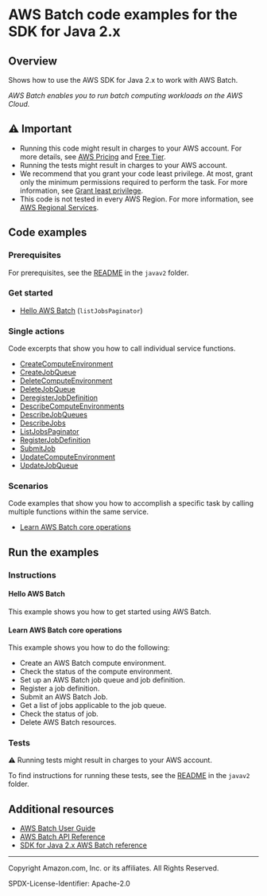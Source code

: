 # AWS Batch code examples for the SDK for Java 2.x

## Overview

Shows how to use the AWS SDK for Java 2.x to work with AWS Batch.

<!--custom.overview.start-->
<!--custom.overview.end-->

_AWS Batch enables you to run batch computing workloads on the AWS Cloud._

## ⚠ Important

* Running this code might result in charges to your AWS account. For more details, see [AWS Pricing](https://aws.amazon.com/pricing/) and [Free Tier](https://aws.amazon.com/free/).
* Running the tests might result in charges to your AWS account.
* We recommend that you grant your code least privilege. At most, grant only the minimum permissions required to perform the task. For more information, see [Grant least privilege](https://docs.aws.amazon.com/IAM/latest/UserGuide/best-practices.html#grant-least-privilege).
* This code is not tested in every AWS Region. For more information, see [AWS Regional Services](https://aws.amazon.com/about-aws/global-infrastructure/regional-product-services).

<!--custom.important.start-->
<!--custom.important.end-->

## Code examples

### Prerequisites

For prerequisites, see the [README](../../README.md#Prerequisites) in the `javav2` folder.


<!--custom.prerequisites.start-->
<!--custom.prerequisites.end-->

### Get started

- [Hello AWS Batch](src/main/java/com/example/batch/HelloBatch.java#L6) (`listJobsPaginator`)


### Single actions

Code excerpts that show you how to call individual service functions.

- [CreateComputeEnvironment](src/main/java/com/example/batch/scenario/BatchActions.java#L102)
- [CreateJobQueue](src/main/java/com/example/batch/scenario/BatchActions.java#L193)
- [DeleteComputeEnvironment](src/main/java/com/example/batch/scenario/BatchActions.java#L142)
- [DeleteJobQueue](src/main/java/com/example/batch/scenario/BatchActions.java#L370)
- [DeregisterJobDefinition](src/main/java/com/example/batch/scenario/BatchActions.java#L323)
- [DescribeComputeEnvironments](src/main/java/com/example/batch/scenario/BatchActions.java#L162)
- [DescribeJobQueues](src/main/java/com/example/batch/scenario/BatchActions.java#L394)
- [DescribeJobs](src/main/java/com/example/batch/scenario/BatchActions.java#L490)
- [ListJobsPaginator](src/main/java/com/example/batch/scenario/BatchActions.java#L230)
- [RegisterJobDefinition](src/main/java/com/example/batch/scenario/BatchActions.java#L257)
- [SubmitJob](src/main/java/com/example/batch/scenario/BatchActions.java#L463)
- [UpdateComputeEnvironment](src/main/java/com/example/batch/scenario/BatchActions.java#L439)
- [UpdateJobQueue](src/main/java/com/example/batch/scenario/BatchActions.java#L347)

### Scenarios

Code examples that show you how to accomplish a specific task by calling multiple
functions within the same service.

- [Learn AWS Batch core operations](src/main/java/com/example/batch/scenario/BatchScenario.java)


<!--custom.examples.start-->
<!--custom.examples.end-->

## Run the examples

### Instructions


<!--custom.instructions.start-->
<!--custom.instructions.end-->

#### Hello AWS Batch

This example shows you how to get started using AWS Batch.



#### Learn AWS Batch core operations

This example shows you how to do the following:

- Create an AWS Batch compute environment.
- Check the status of the compute environment.
- Set up an AWS Batch job queue and job definition.
- Register a job definition.
- Submit an AWS Batch Job.
- Get a list of jobs applicable to the job queue.
- Check the status of job.
- Delete AWS Batch resources.

<!--custom.scenario_prereqs.batch_Scenario.start-->
<!--custom.scenario_prereqs.batch_Scenario.end-->


<!--custom.scenarios.batch_Scenario.start-->
<!--custom.scenarios.batch_Scenario.end-->

### Tests

⚠ Running tests might result in charges to your AWS account.


To find instructions for running these tests, see the [README](../../README.md#Tests)
in the `javav2` folder.



<!--custom.tests.start-->
<!--custom.tests.end-->

## Additional resources

- [AWS Batch User Guide](https://docs.aws.amazon.com/batch/latest/userguide/what-is-batch.html)
- [AWS Batch API Reference](https://docs.aws.amazon.com/batch/latest/APIReference/Welcome.html)
- [SDK for Java 2.x AWS Batch reference](https://sdk.amazonaws.com/java/api/latest/software/amazon/awssdk/services/ec2/package-summary.html)

<!--custom.resources.start-->
<!--custom.resources.end-->

---

Copyright Amazon.com, Inc. or its affiliates. All Rights Reserved.

SPDX-License-Identifier: Apache-2.0